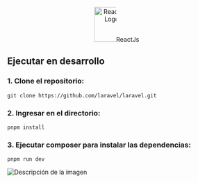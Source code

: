 <p align="center"><a href="https://react.dev" target="_blank"><img style="max-width: 10%; height: 80px;" src="https://cdn.worldvectorlogo.com/logos/react-2.svg" alt="ReactJs Logo"></a>ReactJs</p>

## Ejecutar en desarrollo

### 1. Clone el repositorio:

```
git clone https://github.com/laravel/laravel.git
```

### 2. Ingresar en el directorio:

```
pnpm install
```

### 3. Ejecutar composer para instalar las dependencias:

```
pnpm run dev
```

 <image src="./public/Cafe_Restaurante.jpeg" alt="Descripción de la imagen">
